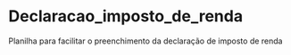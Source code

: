 # Declaracao_imposto_de_renda
Planilha para facilitar o preenchimento da declaração de imposto de renda
